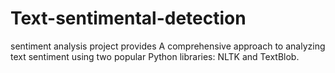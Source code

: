 # Text-sentimental-detection
sentiment analysis project provides A comprehensive approach to analyzing text sentiment using two popular Python libraries: NLTK and TextBlob. 
